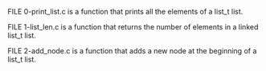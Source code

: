 FILE 0-print_list.c is a function that prints all the elements of a list_t list.

FILE 1-list_len.c is a function that returns the number of elements in a linked list_t list.

FILE 2-add_node.c is a function that adds a new node at the beginning of a list_t list.
